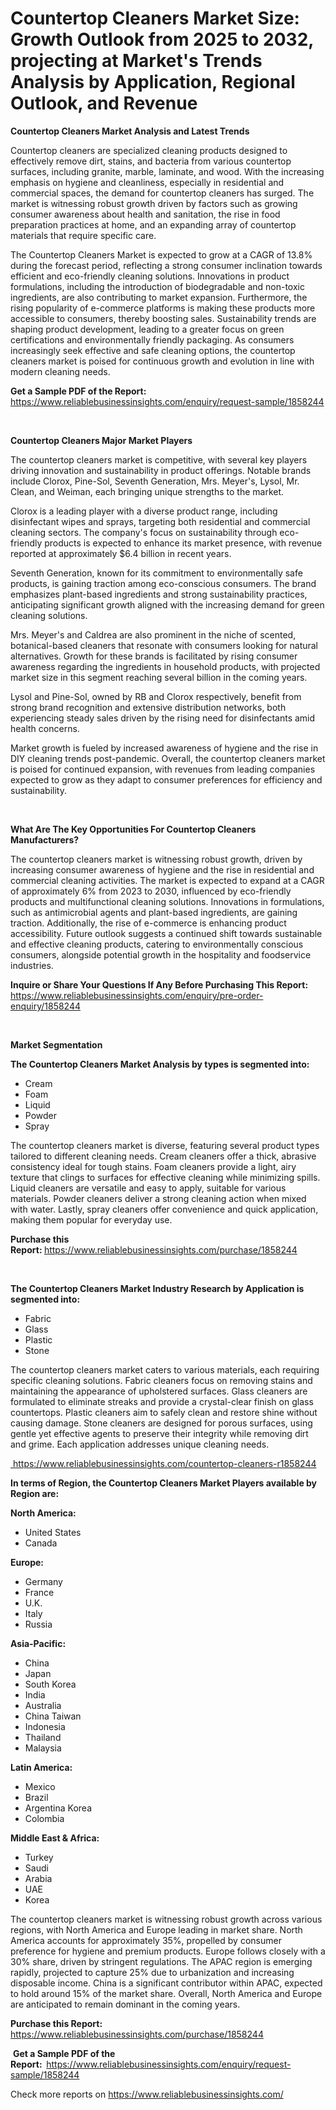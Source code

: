 <p><h1>Countertop Cleaners Market Size: Growth Outlook from 2025 to 2032, projecting at Market's Trends Analysis by Application, Regional Outlook, and Revenue</h1></p><p><strong>Countertop Cleaners Market Analysis and Latest Trends</strong></p>
<p><p>Countertop cleaners are specialized cleaning products designed to effectively remove dirt, stains, and bacteria from various countertop surfaces, including granite, marble, laminate, and wood. With the increasing emphasis on hygiene and cleanliness, especially in residential and commercial spaces, the demand for countertop cleaners has surged. The market is witnessing robust growth driven by factors such as growing consumer awareness about health and sanitation, the rise in food preparation practices at home, and an expanding array of countertop materials that require specific care.</p><p>The Countertop Cleaners Market is expected to grow at a CAGR of 13.8% during the forecast period, reflecting a strong consumer inclination towards efficient and eco-friendly cleaning solutions. Innovations in product formulations, including the introduction of biodegradable and non-toxic ingredients, are also contributing to market expansion. Furthermore, the rising popularity of e-commerce platforms is making these products more accessible to consumers, thereby boosting sales. Sustainability trends are shaping product development, leading to a greater focus on green certifications and environmentally friendly packaging. As consumers increasingly seek effective and safe cleaning options, the countertop cleaners market is poised for continuous growth and evolution in line with modern cleaning needs.</p></p>
<p><strong>Get a Sample PDF of the Report:&nbsp;</strong> <a href="https://www.reliablebusinessinsights.com/enquiry/request-sample/1858244?utm_campaign=39&utm_medium=2&utm_source=Github&utm_content=ia&utm_term=09022025&utm_id=countertop-cleaners">https://www.reliablebusinessinsights.com/enquiry/request-sample/1858244</a></p>
<p>&nbsp;</p>
<p><strong>Countertop Cleaners Major Market Players</strong></p>
<p><p>The countertop cleaners market is competitive, with several key players driving innovation and sustainability in product offerings. Notable brands include Clorox, Pine-Sol, Seventh Generation, Mrs. Meyer's, Lysol, Mr. Clean, and Weiman, each bringing unique strengths to the market.</p><p>Clorox is a leading player with a diverse product range, including disinfectant wipes and sprays, targeting both residential and commercial cleaning sectors. The company's focus on sustainability through eco-friendly products is expected to enhance its market presence, with revenue reported at approximately $6.4 billion in recent years.</p><p>Seventh Generation, known for its commitment to environmentally safe products, is gaining traction among eco-conscious consumers. The brand emphasizes plant-based ingredients and strong sustainability practices, anticipating significant growth aligned with the increasing demand for green cleaning solutions.</p><p>Mrs. Meyer's and Caldrea are also prominent in the niche of scented, botanical-based cleaners that resonate with consumers looking for natural alternatives. Growth for these brands is facilitated by rising consumer awareness regarding the ingredients in household products, with projected market size in this segment reaching several billion in the coming years.</p><p>Lysol and Pine-Sol, owned by RB and Clorox respectively, benefit from strong brand recognition and extensive distribution networks, both experiencing steady sales driven by the rising need for disinfectants amid health concerns. </p><p>Market growth is fueled by increased awareness of hygiene and the rise in DIY cleaning trends post-pandemic. Overall, the countertop cleaners market is poised for continued expansion, with revenues from leading companies expected to grow as they adapt to consumer preferences for efficiency and sustainability.</p></p>
<p>&nbsp;</p>
<p><strong>What Are The Key Opportunities For Countertop Cleaners Manufacturers?</strong></p>
<p><p>The countertop cleaners market is witnessing robust growth, driven by increasing consumer awareness of hygiene and the rise in residential and commercial cleaning activities. The market is expected to expand at a CAGR of approximately 6% from 2023 to 2030, influenced by eco-friendly products and multifunctional cleaning solutions. Innovations in formulations, such as antimicrobial agents and plant-based ingredients, are gaining traction. Additionally, the rise of e-commerce is enhancing product accessibility. Future outlook suggests a continued shift towards sustainable and effective cleaning products, catering to environmentally conscious consumers, alongside potential growth in the hospitality and foodservice industries.</p></p>
<p><strong>Inquire or Share Your Questions If Any Before Purchasing This Report:</strong> <a href="https://www.reliablebusinessinsights.com/enquiry/pre-order-enquiry/1858244?utm_campaign=39&utm_medium=2&utm_source=Github&utm_content=ia&utm_term=09022025&utm_id=countertop-cleaners">https://www.reliablebusinessinsights.com/enquiry/pre-order-enquiry/1858244</a></p>
<p>&nbsp;</p>
<p><strong>Market Segmentation</strong></p>
<p><strong>The Countertop Cleaners Market Analysis by types is segmented into:</strong></p>
<p><ul><li>Cream</li><li>Foam</li><li>Liquid</li><li>Powder</li><li>Spray</li></ul></p>
<p><p>The countertop cleaners market is diverse, featuring several product types tailored to different cleaning needs. Cream cleaners offer a thick, abrasive consistency ideal for tough stains. Foam cleaners provide a light, airy texture that clings to surfaces for effective cleaning while minimizing spills. Liquid cleaners are versatile and easy to apply, suitable for various materials. Powder cleaners deliver a strong cleaning action when mixed with water. Lastly, spray cleaners offer convenience and quick application, making them popular for everyday use.</p></p>
<p><strong>Purchase this Report:&nbsp;</strong><a href="https://www.reliablebusinessinsights.com/purchase/1858244?utm_campaign=39&utm_medium=2&utm_source=Github&utm_content=ia&utm_term=09022025&utm_id=countertop-cleaners">https://www.reliablebusinessinsights.com/purchase/1858244</a></p>
<p>&nbsp;</p>
<p><strong>The Countertop Cleaners Market Industry Research by Application is segmented into:</strong></p>
<p><ul><li>Fabric</li><li>Glass</li><li>Plastic</li><li>Stone</li></ul></p>
<p><p>The countertop cleaners market caters to various materials, each requiring specific cleaning solutions. Fabric cleaners focus on removing stains and maintaining the appearance of upholstered surfaces. Glass cleaners are formulated to eliminate streaks and provide a crystal-clear finish on glass countertops. Plastic cleaners aim to safely clean and restore shine without causing damage. Stone cleaners are designed for porous surfaces, using gentle yet effective agents to preserve their integrity while removing dirt and grime. Each application addresses unique cleaning needs.</p></p>
<p><a href="https://www.reliablebusinessinsights.com/countertop-cleaners-r1858244?utm_campaign=39&utm_medium=2&utm_source=Github&utm_content=ia&utm_term=09022025&utm_id=countertop-cleaners">&nbsp;https://www.reliablebusinessinsights.com/countertop-cleaners-r1858244</a></p>
<p><strong>In terms of Region, the Countertop Cleaners Market Players available by Region are:</strong></p>
<p>
    <p> <strong> North America: </strong>
        <ul>
            <li>United States</li>
            <li>Canada</li>
        </ul>
        </p> 
    <p> <strong> Europe: </strong>
        <ul>
            <li>Germany</li>
            <li>France</li>
            <li>U.K.</li>
            <li>Italy</li>
            <li>Russia</li>
        </ul>
        </p> 
    <p> <strong> Asia-Pacific: </strong>
        <ul>
            <li>China</li>
            <li>Japan</li>
            <li>South Korea</li>
            <li>India</li>
            <li>Australia</li>
            <li>China Taiwan</li>
            <li>Indonesia</li>
            <li>Thailand</li>
            <li>Malaysia</li>
        </ul>
        </p> 
    <p> <strong> Latin America: </strong>
        <ul>
            <li>Mexico</li>
            <li>Brazil</li>
            <li>Argentina Korea</li>
            <li>Colombia</li>
        </ul>
        </p> 
    <p> <strong> Middle East & Africa: </strong>
        <ul>
            <li>Turkey</li>
            <li>Saudi</li>
            <li>Arabia</li>
            <li>UAE</li>
            <li>Korea</li>
        </ul>
    </p>
    </p>
<p><p>The countertop cleaners market is witnessing robust growth across various regions, with North America and Europe leading in market share. North America accounts for approximately 35%, propelled by consumer preference for hygiene and premium products. Europe follows closely with a 30% share, driven by stringent regulations. The APAC region is emerging rapidly, projected to capture 25% due to urbanization and increasing disposable income. China is a significant contributor within APAC, expected to hold around 15% of the market share. Overall, North America and Europe are anticipated to remain dominant in the coming years.</p></p>
<p><strong>Purchase this Report: </strong><a href="https://www.reliablebusinessinsights.com/purchase/1858244?utm_campaign=39&utm_medium=2&utm_source=Github&utm_content=ia&utm_term=09022025&utm_id=countertop-cleaners">https://www.reliablebusinessinsights.com/purchase/1858244</a></p>
<p>&nbsp;<strong>Get a Sample PDF of the Report:&nbsp;&nbsp;</strong><a href="https://www.reliablebusinessinsights.com/enquiry/request-sample/1858244?utm_campaign=39&utm_medium=2&utm_source=Github&utm_content=ia&utm_term=09022025&utm_id=countertop-cleaners">https://www.reliablebusinessinsights.com/enquiry/request-sample/1858244</a></p>
<p><strong></strong></p>
<p>Check more reports on <a href="https://www.reliablebusinessinsights.com/?utm_campaign=39&utm_medium=2&utm_source=Github&utm_content=ia&utm_term=09022025&utm_id=countertop-cleaners">https://www.reliablebusinessinsights.com/</a></p>